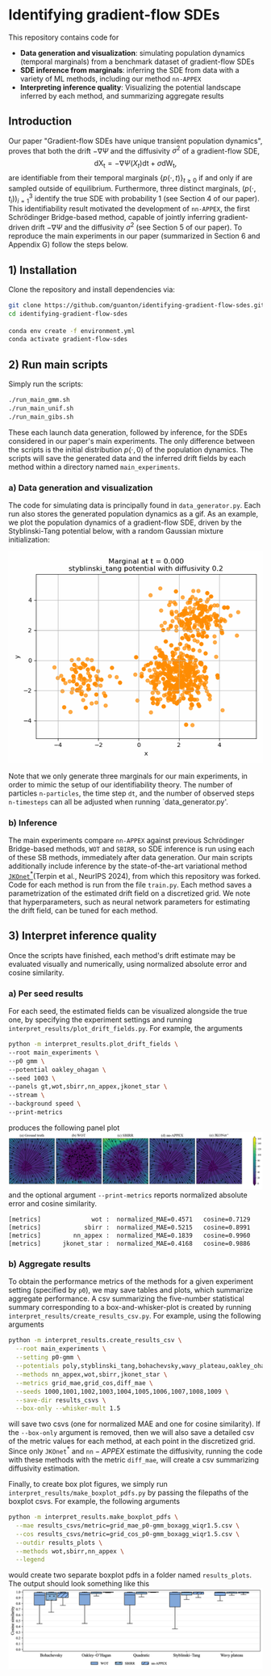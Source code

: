 # Identifying gradient-flow SDEs

This repository contains code for
- **Data generation and visualization**: simulating population dynamics (temporal marginals) from a benchmark dataset of gradient-flow SDEs
- **SDE inference from marginals**: inferring the SDE from data with a variety of ML methods, including our method $\texttt{nn-APPEX}$
- **Interpreting inference quality**: Visualizing the potential landscape inferred by each method, and summarizing aggregate results


## Introduction

Our paper "Gradient-flow SDEs have unique transient population dynamics", proves that both the drift 
$-\nabla \Psi$ and the diffusivity $\sigma^2$ of a gradient-flow SDE,
$$
\mathrm{dX_t} = -\nabla \Psi(X_t)\mathrm{dt}{} + \sigma \mathrm{dW_t},
$$
are identifiable from their temporal marginals $\{p(\cdot, t)\}_{t \ge 0}$ if and only if are sampled outside of equilibrium. 
Furthermore, three distinct marginals, $\bigl(p(\cdot, t_i)\bigr)_{i=1}^3$ identify the true SDE with probability $1$ (see Section 4 of our paper). 
This identifiability result motivated the development of $\texttt{nn-APPEX}$, the first Schrödinger Bridge-based method, 
capable of jointly inferring gradient-driven drift $-\nabla \Psi$ and the diffusivity $\sigma^2$ (see Section 5 of our paper).
To reproduce the main experiments in our paper (summarized in Section 6 and Appendix G) follow the steps below.

## 1) Installation
Clone the repository and install dependencies via:
```bash
git clone https://github.com/guanton/identifying-gradient-flow-sdes.git
cd identifying-gradient-flow-sdes

conda env create -f environment.yml
conda activate gradient-flow-sdes
```

## 2) Run main scripts
Simply run the scripts:
```bash
./run_main_gmm.sh
./run_main_unif.sh
./run_main_gibs.sh
```
These each launch data generation, followed by inference, for the SDEs considered in our paper's main experiments. The only difference between the scripts is the initial distribution $p(\cdot,0)$ of 
the population dynamics. The scripts will save the generated data and the inferred drift fields by each method within a directory named `main_experiments`.

### a) Data generation and visualization
The code for simulating data is principally found in `data_generator.py`. Each run also stores the generated population dynamics as a gif. 
As an example, we plot the population dynamics of a gradient-flow SDE, driven by the Styblinski-Tang potential below, with a random Gaussian mixture initialization:


![styblinski_tang potential with diffusivity 0.2.gif](aux/styblinski_tang%20potential%20with%20diffusivity%200.2.gif)

Note that we only generate three marginals for our main experiments, in order to mimic the setup of our identifiability theory.
The number of particles `n-particles`, the time step `dt`, and the number of observed steps `n-timesteps` can all be adjusted when running `data_generator.py'. 

### b) Inference 

The main experiments compare $\texttt{nn-APPEX}$ against previous Schrödinger Bridge-based methods, 
$\texttt{WOT}$ and $\texttt{SBIRR}$, so SDE inference is run using each of these SB methods, immediately after data generation.
Our main scripts additionally include inference by the state-of-the-art variational method 
[$\texttt{JKOnet}^\ast$](https://github.com/antonioterpin/jkonet-star)(Terpin et al., NeurIPS 2024), from which this repository was forked. 
Code for each method is run from the file `train.py`. Each method saves a parametrization of the estimated drift field on a discretized grid.
We note that hyperparameters, such as neural network parameters for estimating the drift field, can be tuned for each method.

## 3) Interpret inference quality

Once the scripts have finished, each method's drift estimate may be evaluated visually and numerically, using normalized absolute error 
and cosine similarity. 

### a) Per seed results
For each seed, the estimated fields can be visualized alongside the true one, by specifying the experiment settings 
and running `interpret_results/plot_drift_fields.py`. For example, the arguments
```bash
python -m interpret_results.plot_drift_fields \
--root main_experiments \
--p0 gmm \
--potential oakley_ohagan \
--seed 1003 \
--panels gt,wot,sbirr,nn_appex,jkonet_star \
--stream \
--background speed \
--print-metrics 
```
produces the following panel plot
![oakley_drift_fields.png](aux/oakley_drift_fields.png)
and the optional argument ``--print-metrics`` reports normalized absolute error and cosine similarity.
```
[metrics]              wot :  normalized_MAE=0.4571   cosine=0.7129
[metrics]            sbirr :  normalized_MAE=0.5215   cosine=0.8991
[metrics]         nn_appex :  normalized_MAE=0.1839   cosine=0.9960
[metrics]      jkonet_star :  normalized_MAE=0.4168   cosine=0.9886
```

### b) Aggregate results
To obtain the performance metrics of the methods for a given experiment setting (specified by `p0`), we may save 
tables and plots, which summarize aggregate performance. A csv summarizing the five-number statistical summary
corresponding to a box-and-whisker-plot is created by running `interpret_results/create_results_csv.py`. For example,
using the following arguments
```bash
python -m interpret_results.create_results_csv \
  --root main_experiments \
  --setting p0-gmm \
  --potentials poly,styblinski_tang,bohachevsky,wavy_plateau,oakley_ohagan \
  --methods nn_appex,wot,sbirr,jkonet_star \
  --metrics grid_mae,grid_cos,diff_mae \
  --seeds 1000,1001,1002,1003,1004,1005,1006,1007,1008,1009 \
  --save-dir results_csvs \
  --box-only --whisker-mult 1.5
```
will save two csvs (one for normalized MAE and one for cosine similarity). If the ``--box-only`` argument is removed,
then we will also save a detailed csv of the metric values for each method, at each point in the discretized grid. 
Since only $\texttt{JKOnet}^\ast$ and $\texttt{nn}-APPEX$ estimate the diffusivity, running the code with these methods
with the metric `diff_mae`, will create a csv summarizing diffusivity estimation.

Finally, to create box plot figures, we simply run `interpret_results/make_boxplot_pdfs.py` by passing the filepaths of the
boxplot csvs. For example, the following arguments
```bash
python -m interpret_results.make_boxplot_pdfs \
  --mae results_csvs/metric=grid_mae_p0-gmm_boxagg_wiqr1.5.csv \
  --cos results_csvs/metric=grid_cos_p0-gmm_boxagg_wiqr1.5.csv \
  --outdir results_plots \
  --methods wot,sbirr,nn_appex \
  --legend
```
would create two separate boxplot pdfs in a folder named `results_plots`. The output should look something like this
![grid_box_cos_gmm.png](aux/grid_box_cos_gmm.png)













